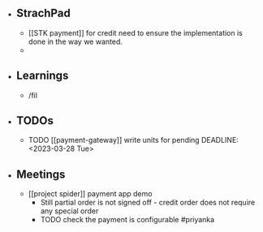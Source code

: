 - ## StrachPad
	- [[STK payment]] for credit need to ensure the implementation is done in the way we wanted.
	-
- ## Learnings
	- /fil
- ## TODOs
	- TODO [[payment-gateway]] write units for pending
	  DEADLINE: <2023-03-28 Tue>
- ## Meetings
	- [[project spider]] payment app demo
		- Still partial order is not signed off - credit order does not require any special order
		- TODO check the payment is configurable #priyanka
